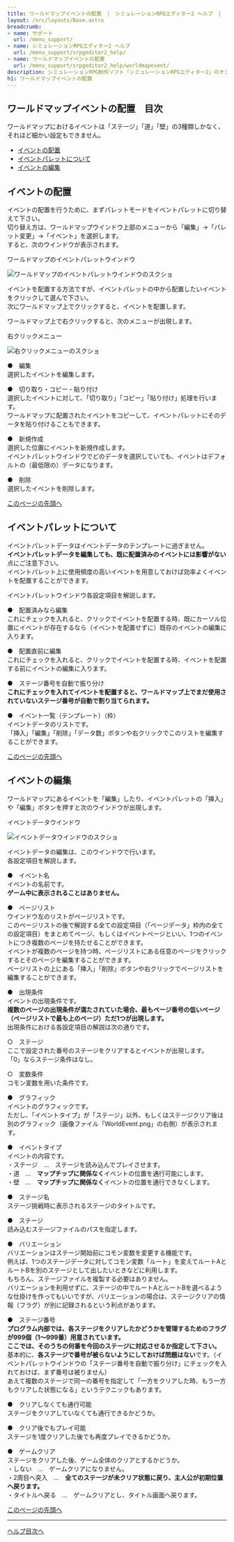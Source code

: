 ```yaml
---
title: ワールドマップイベントの配置　|　シミュレーションRPGエディター2 ヘルプ　|　サポート　｜　おもしろゲーム神殿
layout: /src/layouts/Base.astro
breadcrumb:
- name: サポート
  url: /menu_support/
- name: シミュレーションRPGエディター2 ヘルプ
  url: /menu_support/srpgeditor2_help/
- name: ワールドマップイベントの配置
  url: /menu_support/srpgeditor2_help/worldmapevent/
description: シミュレーションRPG制作ソフト「シミュレーションRPGエディター2」のオンラインヘルプ。「ワールドマップイベントの配置」。
h1: ワールドマップイベントの配置　
---
```




<a name="TOP"></a> 

## ワールドマップイベントの配置　目次

ワールドマップにおけるイベントは「ステージ」「道」「壁」の3種類しかなく、それほど細かい設定もできません。

- [イベントの配置](#PUT)
- [イベントパレットについて](#PALETTE)
- [イベントの編集](#SET)

<a name="PUT"></a> 

## イベントの配置

イベントの配置を行うために、まずパレットモードをイベントパレットに切り替えて下さい。  
切り替え方は、ワールドマップウインドウ上部のメニューから「編集」→「パレット変更」→「イベント」を選択します。  
すると、次のウインドウが表示されます。  

ワールドマップのイベントパレットウインドウ

![ワールドマップのイベントパレットウインドウのスクショ](/menu_support/srpgeditor2_help/worldmapevent/worldevent.jpg)

イベントを配置する方法ですが、イベントパレットの中から配置したいイベントをクリックして選んで下さい。  
次にワールドマップ上でクリックすると、イベントを配置します。  

ワールドマップ上で右クリックすると、次のメニューが出現します。  

右クリックメニュー

![右クリックメニューのスクショ](/menu_support/srpgeditor2_help/worldmapevent/popupmenu.png)

●　編集  
選択したイベントを編集します。  

●　切り取り・コピー・貼り付け  
選択したイベントに対して、「切り取り」「コピー」「貼り付け」処理を行います。  
ワールドマップに配置されたイベントをコピーして、イベントパレットにそのデータを貼り付けることもできます。  

●　新規作成  
選択した位置にイベントを新規作成します。  
イベントパレットウインドウでどのデータを選択していても、イベントはデフォルトの（最低限の）データになります。  

●　削除  
選択したイベントを削除します。

[このページの先頭へ](#TOP)

<a name="PALETTE"></a> 

## イベントパレットについて

イベントパレットデータはイベントデータのテンプレートに過ぎません。  
**イベントパレットデータを編集しても、既に配置済みのイベントには影響がない**点にご注意下さい。  
イベントパレット上に使用頻度の高いイベントを用意しておけば効率よくイベントを配置することができます。  

イベントパレットウインドウ各設定項目を解説します。  

●　配置済みなら編集  
これにチェックを入れると、クリックでイベントを配置する時、既にカーソル位置にイベントが存在するなら（イベントを配置せずに）既存のイベントの編集に入ります。  

●　配置直前に編集  
これにチェックを入れると、クリックでイベントを配置する時、イベントを配置する前にイベントの編集に入ります。  

●　ステージ番号を自動で振り分け  
**これにチェックを入れてイベントを配置すると、ワールドマップ上でまだ使用されていないステージ番号が自動で割り当てられます。**  

●　イベント一覧（テンプレート）（枠）  
イベントデータのリストです。  
「挿入」「編集」「削除」「データ数」ボタンや右クリックでこのリストを編集することができます。

[このページの先頭へ](#TOP)

<a name="SET"></a> 

## イベントの編集

ワールドマップにあるイベントを「編集」したり、イベントパレットの「挿入」や「編集」ボタンを押すと次のウインドウが出現します。  

イベントデータウインドウ

![イベントデータウインドウのスクショ](/menu_support/srpgeditor2_help/worldmapevent/worldeventdata.jpg)

イベントデータの編集は、このウインドウで行います。  
各設定項目を解説します。  

●　イベント名  
イベントの名前です。  
**ゲーム中に表示されることはありません。**  

●　ページリスト  
ウインドウ左のリストがページリストです。  
このページリストの後で解説する全ての設定項目（「ページデータ」枠内の全ての設定項目）をまとめてページ、もしくはイベントページといい、1つのイベントにつき複数のページを持たせることができます。  
イベントが複数のページを持つ時、ページリストにある任意のページをクリックするとそのページを編集することができます。  
ページリストの上にある「挿入」「削除」ボタンや右クリックでページリストを編集することができます。  

●　出現条件  
イベントの出現条件です。  
**複数のページの出現条件が満たされていた場合、最もページ番号の低いページ（ページリストで最も上のページ）ただ1つが出現します。**  
出現条件における各設定項目の解説は次の通りです。  

○　ステージ  
ここで設定された番号のステージをクリアするとイベントが出現します。  
「0」ならステージ条件はなし。  

○　変数条件  
コモン変数を用いた条件です。  

●　グラフィック  
イベントのグラフィックです。  
ただし、「イベントタイプ」が「ステージ」以外、もしくはステージクリア後は別のグラフィック（画像ファイル「WorldEvent.png」の右側）が表示されます。  

●　イベントタイプ  
イベントの内容です。  
・ステージ　…　ステージを読み込んでプレイさせます。  
・道　…　**マップチップに関係なく**イベントの位置を通行可能にします。  
・壁　…　**マップチップに関係なく**イベントの位置を通行できなくします。  

●　ステージ名  
ステージ挑戦時に表示されるステージのタイトルです。  

●　ステージ  
読み込むステージファイルのパスを指定します。  

●　バリエーション  
バリエーションはステージ開始前にコモン変数を変更する機能です。  
例えば、1つのステージデータに対してコモン変数「ルート」を変えてルートAとルートBを別のステージとして出したいときなどに利用します。  
もちろん、ステージファイルを複製する必要はありません。  
バリエーションを利用せずに、ステージの中でルートAとルートBを選べるような仕掛けを作ってもいいですが、バリエーションの場合は、ステージクリアの情報（フラグ）が別に記録されるという利点があります。  

●　ステージ番号  
**プログラム内部では、各ステージをクリアしたかどうかを管理するためのフラグが999個（1～999番）用意されています。  
ここでは、そのうちの何番を今回のステージに対応させるか指定して下さい。**  
基本的に、**各ステージで番号が被らないようにしておけば問題はない**です。（イベントパレットウインドウの「ステージ番号を自動で振り分け」にチェックを入れておけば、まず番号は被りません）  
あえて複数のステージで同一の番号を指定して「一方をクリアした時、もう一方もクリアした状態になる」というテクニックもあります。  

●　クリアしなくても通行可能  
ステージをクリアしていなくても通行できるかどうか。  

●　クリア後でもプレイ可能  
ステージを1度クリアした後でも再度プレイできるかどうか。  

●　ゲームクリア  
ステージをクリアした後、ゲーム全体のクリアとするかどうか。  
・しない　…　ゲームクリアになりません。  
・2周目へ突入　…　**全てのステージが未クリア状態に戻り、主人公が初期位置へ戻ります。**  
・タイトルへ戻る　…　ゲームクリアとし、タイトル画面へ戻ります。

[このページの先頭へ](#TOP)

---

  

[ヘルプ目次へ](../)